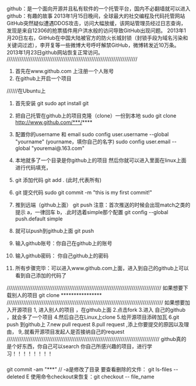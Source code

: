 
github：是一个面向开源并且私有软件的一个托管平台，国内不必翻墙就可以进入
github：有趣的故事
2013年1月15日晚间，全球最大的社交编程及代码托管网站GitHub突然疑似遭遇DDOS攻击，访问大幅放缓，该网站管理员经过日志查询，发现是来自12306的抢票插件用户洪水般的访问导致GitHub出现问题。
2013年1月20日左右，GitHub在中国大陆被官方的防火长城封锁（封锁手段为域名污染和关键词过滤），李开复等一些微博大号呼吁解禁GitHub，微博转发近10万条。2013年1月23日github网站恢复正常访问。
///////////////////////////////////////////////////////////////////////
1. 首先在www.github.com 上注册一个人账号
2. 在github上开启一个项目

//////在Ubuntu上
1. 首先安装 git
sudo apt install git
2. 把自己托管在github上的项目克隆（clone）一份到本地
sudo git  clone http://www.github.com/***/****     

3. 配置你的username   和 email
sudo config  user.username --global "yourname"          (yourname，填你自己的名字)
sudo config user.email --global "youremai@.163.com"  

4. 本地就多了一个目录是你github上的项目
然后你就可以进入里面在linux上面进行代码填充，

5. git 添加代码
git add .                      (此时,代表所有)

6. git 提交代码
sudo git  commit  -m "this is my first commit!"

7. 推到远端（github上面）
git push
注意：首次推送的时候会出现match之类的提示
a，一律回车
b，.此时选着simple那个配置
  git config --global push.default simple

8. 就可以push到github上面
  git push

9. 输入github账号：你自己在github上的账号
10. 输入github密码： 你自己github上的密码
11. 所有步骤完毕：可以进入www.github.com上面，进入到自己的github上可以看到自己添加的代码了



////////////////////////////////////////////////////////////////////////////////////
如果想要下载别人的项目
git  clone        ****************
/////////////////////////////////////////////////////////////////////////////////////
  如果想要加入开源项目
  1, 进入别人的项目 ，在github上面
  2.点击fork
  3.进入 自己的github ，就会多了一个项目
  4.然后自己在Linux上clone
  5.给开源项目添砖加瓦
  6.git push 到github上
  7.new pull request
  8.pull request ,添上你要提交的原因以及理由，
  9,.就看开源项目发起人是否接纳自己的request
  ///////////////////////////////////////////////////////////////////////////////////
  github真的是个好东西，你自己可以search 你自己所感兴趣的项目，进行学习！！！！！！！！
#####

git commit -am "***" // -a是修改了目录
要查看删除的文件： git ls-files --deleted
E
使用命令checkout来恢复：git checkout -- file_name


